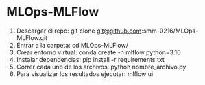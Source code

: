 # MLOps-MLFlow

1. Descargar el repo: git clone git@github.com:smm-0216/MLOps-MLFlow.git
2. Entrar a la carpeta: cd MLOps-MLFlow/ 
3. Crear entorno virtual: conda create -n mlflow python=3.10
4. Instalar dependencias: pip install -r requirements.txt
5. Correr cada uno de los archivos: python nombre_archivo.py
6. Para visualizar los resultados ejecutar: mlflow ui
